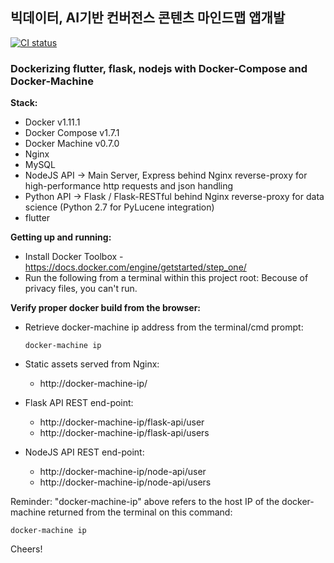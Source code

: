 ## 빅데이터, AI기반 컨버전스 콘텐츠 마인드맵 앱개발

[![CI status](https://lab.hanium.or.kr/21_HF144/21_hf144/badges/main/pipeline.svg)](https://lab.hanium.or.kr/21_HF144/21_hf144/commits/main)

### Dockerizing flutter, flask, nodejs with Docker-Compose and Docker-Machine

**Stack:**
- Docker v1.11.1
- Docker Compose v1.7.1
- Docker Machine v0.7.0
- Nginx
- MySQL
- NodeJS API -> Main Server, Express behind Nginx reverse-proxy for high-performance http requests and json handling
- Python API -> Flask / Flask-RESTful behind Nginx reverse-proxy for data science (Python 2.7 for PyLucene integration)
- flutter

**Getting up and running:**
- Install Docker Toolbox - https://docs.docker.com/engine/getstarted/step_one/
- Run the following from a terminal within this project root: Becouse of privacy files, you can't run.
    
**Verify proper docker build from the browser:**
- Retrieve docker-machine ip address from the terminal/cmd prompt:

    `docker-machine ip`
    
- Static assets served from Nginx:
    - http://docker-machine-ip/
- Flask API REST end-point:
    - http://docker-machine-ip/flask-api/user
    - http://docker-machine-ip/flask-api/users
- NodeJS API REST end-point:
    - http://docker-machine-ip/node-api/user
    - http://docker-machine-ip/node-api/users
    
Reminder: "docker-machine-ip" above refers to the host IP of the docker-machine returned from the terminal on this command:

    docker-machine ip

Cheers!